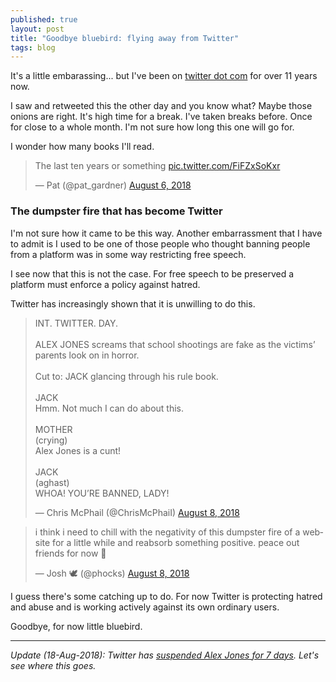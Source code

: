 ```yaml
---
published: true
layout: post
title: "Goodbye bluebird: flying away from Twitter"
tags: blog
---
```

It's a little embarassing... but I've been on [twitter dot com](https://twitter.com/phocks) for over 11 years now.

I saw and retweeted this the other day and you know what? Maybe those onions are right. It's high time for a break. I've taken breaks before. Once for close to a whole month. I'm not sure how long this one will go for.

I wonder how many books I'll read.

<blockquote class="twitter-tweet" data-lang="en"><p lang="en" dir="ltr">The last ten years or something <a href="https://t.co/FiFZxSoKxr">pic.twitter.com/FiFZxSoKxr</a></p>&mdash; Pat (@pat_gardner) <a href="https://twitter.com/pat_gardner/status/1026358304212021248?ref_src=twsrc%5Etfw">August 6, 2018</a></blockquote>
<script async src="https://platform.twitter.com/widgets.js" charset="utf-8"></script>

### The dumpster fire that has become Twitter

I'm not sure how it came to be this way. Another embarrassment that I have to admit is I used to be one of those people who thought banning people from a platform was in some way restricting free speech.

I see now that this is not the case. For free speech to be preserved a platform must enforce a policy against hatred.

Twitter has increasingly shown that it is unwilling to do this.

<blockquote class="twitter-tweet" data-lang="en"><p lang="en" dir="ltr">INT. TWITTER. DAY.<br><br>ALEX JONES screams that school shootings are fake as the victims’ parents look on in horror.<br><br>Cut to: JACK glancing through his rule book.<br><br>JACK<br>Hmm. Not much I can do about this.<br><br>MOTHER<br>(crying)<br>Alex Jones is a cunt!<br><br>JACK<br>(aghast)<br>WHOA! YOU’RE BANNED, LADY!</p>&mdash; Chris McPhail (@ChrisMcPhaiI) <a href="https://twitter.com/ChrisMcPhaiI/status/1027093143974555648?ref_src=twsrc%5Etfw">August 8, 2018</a></blockquote>
<script async src="https://platform.twitter.com/widgets.js" charset="utf-8"></script>

<blockquote class="twitter-tweet" data-lang="en"><p lang="en" dir="ltr">i think i need to chill with the negativity of this dumpster fire of a website for a little while and reabsorb something positive. peace out friends for now 👋</p>&mdash; Josh 🕊 (@phocks) <a href="https://twitter.com/phocks/status/1027125289707438080?ref_src=twsrc%5Etfw">August 8, 2018</a></blockquote>
<script async src="https://platform.twitter.com/widgets.js" charset="utf-8"></script>

I guess there's some catching up to do. For now Twitter is protecting hatred and abuse and is working actively against its own ordinary users.

Goodbye, for now little bluebird.

---

*Update (18-Aug-2018): Twitter has [suspended Alex Jones for 7 days](https://www.vox.com/culture/2018/8/15/17692428/twitter-suspends-alex-jones-infowars). Let's see where this goes.*
